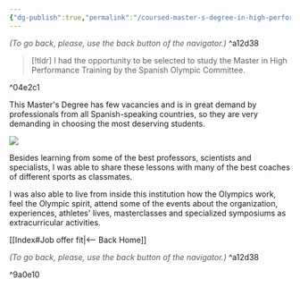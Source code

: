```yaml
---
{"dg-publish":true,"permalink":"/coursed-master-s-degree-in-high-performance-trainning-in-spanish-olympic-committee/"}
---
```




<div class="transclusion internal-embed is-loaded"><div class="markdown-embed">




<font color="#595959">*(To go back, please, use the back button of the navigator.)*</font> 
^a12d38



</div></div>


> [!tldr] 
> I had the opportunity to be selected to study the Master in High Performance Training by the Spanish Olympic Committee.

^04e2c1

This Master's Degree has few vacancies and is in great demand by professionals from all Spanish-speaking countries, so they are very demanding in choosing the most deserving students.

![](https://www.revistalideras.com/wp-content/uploads/2017/11/COE-Alto-Rendimiento.jpg)

Besides learning from some of the best professors, scientists and specialists, I was able to share these lessons with many of the best coaches of different sports as classmates.  
  
I was also able to live from inside this institution how the Olympics work, feel the Olympic spirit, attend some of the events about the organization, experiences, athletes' lives, masterclasses and specialized symposiums as extracurricular activities.  


<div class="transclusion internal-embed is-loaded"><div class="markdown-embed">





[[Index#Job offer fit\|<-- Back Home]]

<div class="transclusion internal-embed is-loaded"><div class="markdown-embed">




<font color="#595959">*(To go back, please, use the back button of the navigator.)*</font> 
^a12d38



</div></div>


</div></div>
 ^9a0e10
